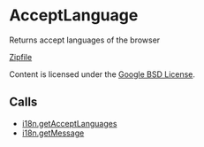 
AcceptLanguage
=======

Returns accept languages of the browser

[Zipfile](http://developer.chrome.com/extensions/examples/api/i18n/getMessage.zip)

Content is licensed under the [Google BSD License](http://code.google.com/google_bsd_license.html).

Calls
-----

* [i18n.getAcceptLanguages](https://developer.chrome.com/extensions/i18n#method-getAcceptLanguages)
* [i18n.getMessage](https://developer.chrome.com/extensions/i18n#method-getMessage)